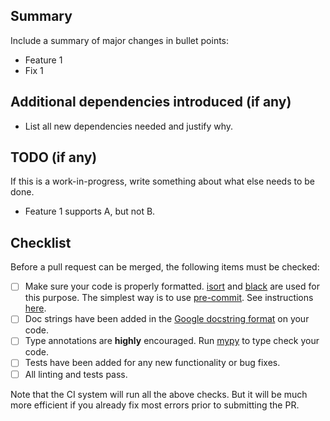 ## Summary

Include a summary of major changes in bullet points:

* Feature 1
* Fix 1


## Additional dependencies introduced (if any)

* List all new dependencies needed and justify why.


## TODO (if any)

If this is a work-in-progress, write something about what else needs to be done.

* Feature 1 supports A, but not B.


## Checklist

Before a pull request can be merged, the following items must be checked:

* [ ] Make sure your code is properly formatted. [isort](https://pycqa.github.io/isort/) and [black](https://black.readthedocs.io/en/stable/getting_started.html) are used for this purpose. The simplest way is to use [pre-commit](https://pre-commit.com). See instructions [here](https://github.com/openkim/kliff/blob/main/docs/source/contributing_guide.md#code-style).
* [ ] Doc strings have been added in the [Google docstring format](https://www.sphinx-doc.org/en/master/usage/extensions/example_google.html) on your code.
* [ ] Type annotations are **highly** encouraged. Run [mypy](http://mypy-lang.org) to type check your code.
* [ ] Tests have been added for any new functionality or bug fixes.
* [ ] All linting and tests pass.

Note that the CI system will run all the above checks. But it will be much more efficient if you already fix most errors prior to submitting the PR.
